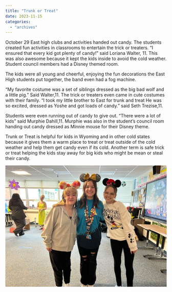 ```yaml
---
title: "Trunk or Treat"
date: 2023-11-15
categories: 
  - "archives"
---
```


October 29 East high clubs and activities handed out candy. The students created fun activities in classrooms to entertain the trick or treaters. “I ensured that every kid got plenty of candy!” said Loriana Walter, 11. This was also awesome because it kept the kids inside to avoid the cold weather. Student council members had a Disney themed room.

The kids were all young and cheerful, enjoying the fun decorations the East High students put together, the band even had a fog machine.

“My favorite costume was a set of siblings dressed as the big bad wolf and a little pig.” Said Walter,11. The trick or treaters even came in cute costumes with their family. “I took my little brother to East for trunk and treat He was so excited, dressed as Yoshe and got loads of candy.” said Seth Trezise,11.

Students were even running out of candy to give out. “There were a lot of kids” said Murphie Dahill,11. Murphie was also in the student’s council room handing out candy dressed as Minnie mouse for their Disney theme.

Trunk or Treat is helpful for kids in Wyoming and in other cold states because it gives them a warm place to treat or treat outside of the cold weather and help them get candy even if its cold. Another term is safe trick or treat helping the kids stay away for big kids who might be mean or steal their candy.

![](images/IMG_5119-600x450.jpg)
